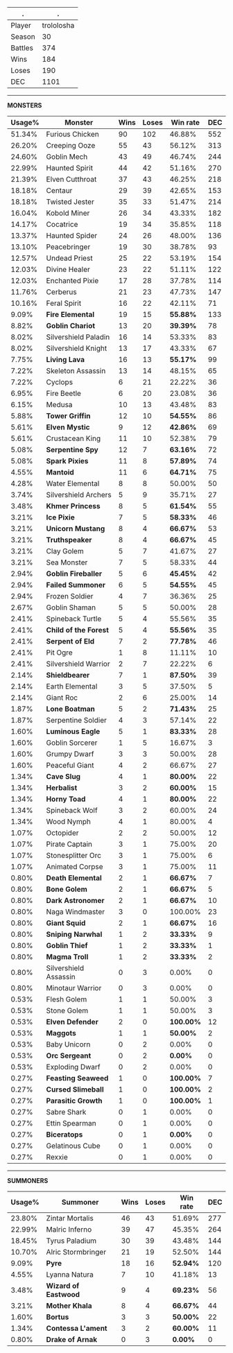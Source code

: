 .|.
|-|-
Player|trololosha
Season|30
Battles|374
Wins|184
Loses|190
DEC|1101

---
**MONSTERS**

Usage%|Monster|Wins|Loses|Win rate|DEC|
-|-|-|-|-|-|
51.34%|Furious Chicken|90|102|46.88%|552|
26.20%|Creeping Ooze|55|43|56.12%|313|
24.60%|Goblin Mech|43|49|46.74%|244|
22.99%|Haunted Spirit|44|42|51.16%|270|
21.39%|Elven Cutthroat|37|43|46.25%|218|
18.18%|Centaur|29|39|42.65%|153|
18.18%|Twisted Jester|35|33|51.47%|214|
16.04%|Kobold Miner|26|34|43.33%|182|
14.17%|Cocatrice|19|34|35.85%|118|
13.37%|Haunted Spider|24|26|48.00%|136|
13.10%|Peacebringer|19|30|38.78%|93|
12.57%|Undead Priest|25|22|53.19%|154|
12.03%|Divine Healer|23|22|51.11%|122|
12.03%|Enchanted Pixie|17|28|37.78%|114|
11.76%|Cerberus|21|23|47.73%|147|
10.16%|Feral Spirit|16|22|42.11%|71|
9.09%|**Fire Elemental**|19|15|**55.88%**|133|
8.82%|**Goblin Chariot**|13|20|**39.39%**|78|
8.02%|Silvershield Paladin|16|14|53.33%|83|
8.02%|Silvershield Knight|13|17|43.33%|67|
7.75%|**Living Lava**|16|13|**55.17%**|99|
7.22%|Skeleton Assassin|13|14|48.15%|65|
7.22%|Cyclops|6|21|22.22%|36|
6.95%|Fire Beetle|6|20|23.08%|36|
6.15%|Medusa|10|13|43.48%|83|
5.88%|**Tower Griffin**|12|10|**54.55%**|86|
5.61%|**Elven Mystic**|9|12|**42.86%**|69|
5.61%|Crustacean King|11|10|52.38%|79|
5.08%|**Serpentine Spy**|12|7|**63.16%**|72|
5.08%|**Spark Pixies**|11|8|**57.89%**|74|
4.55%|**Mantoid**|11|6|**64.71%**|75|
4.28%|Water Elemental|8|8|50.00%|50|
3.74%|Silvershield Archers|5|9|35.71%|27|
3.48%|**Khmer Princess**|8|5|**61.54%**|55|
3.21%|**Ice Pixie**|7|5|**58.33%**|46|
3.21%|**Unicorn Mustang**|8|4|**66.67%**|53|
3.21%|**Truthspeaker**|8|4|**66.67%**|45|
3.21%|Clay Golem|5|7|41.67%|27|
3.21%|Sea Monster|7|5|58.33%|44|
2.94%|**Goblin Fireballer**|5|6|**45.45%**|42|
2.94%|**Failed Summoner**|6|5|**54.55%**|45|
2.94%|Frozen Soldier|4|7|36.36%|25|
2.67%|Goblin Shaman|5|5|50.00%|28|
2.41%|Spineback Turtle|5|4|55.56%|35|
2.41%|**Child of the Forest**|5|4|**55.56%**|35|
2.41%|**Serpent of Eld**|7|2|**77.78%**|46|
2.41%|Pit Ogre|1|8|11.11%|10|
2.41%|Silvershield Warrior|2|7|22.22%|6|
2.14%|**Shieldbearer**|7|1|**87.50%**|39|
2.14%|Earth Elemental|3|5|37.50%|5|
2.14%|Giant Roc|2|6|25.00%|14|
1.87%|**Lone Boatman**|5|2|**71.43%**|25|
1.87%|Serpentine Soldier|4|3|57.14%|22|
1.60%|**Luminous Eagle**|5|1|**83.33%**|28|
1.60%|Goblin Sorcerer|1|5|16.67%|3|
1.60%|Grumpy Dwarf|3|3|50.00%|28|
1.60%|Peaceful Giant|4|2|66.67%|27|
1.34%|**Cave Slug**|4|1|**80.00%**|22|
1.34%|**Herbalist**|3|2|**60.00%**|15|
1.34%|**Horny Toad**|4|1|**80.00%**|22|
1.34%|Spineback Wolf|3|2|60.00%|24|
1.34%|Wood Nymph|4|1|80.00%|4|
1.07%|Octopider|2|2|50.00%|12|
1.07%|Pirate Captain|3|1|75.00%|20|
1.07%|Stonesplitter Orc|3|1|75.00%|6|
1.07%|Animated Corpse|3|1|75.00%|11|
0.80%|**Death Elemental**|2|1|**66.67%**|7|
0.80%|**Bone Golem**|2|1|**66.67%**|5|
0.80%|**Dark Astronomer**|2|1|**66.67%**|10|
0.80%|Naga Windmaster|3|0|100.00%|23|
0.80%|**Giant Squid**|2|1|**66.67%**|16|
0.80%|**Sniping Narwhal**|1|2|**33.33%**|9|
0.80%|**Goblin Thief**|1|2|**33.33%**|1|
0.80%|**Magma Troll**|1|2|**33.33%**|2|
0.80%|Silvershield Assassin|0|3|0.00%|0|
0.80%|Minotaur Warrior|0|3|0.00%|0|
0.53%|Flesh Golem|1|1|50.00%|3|
0.53%|Stone Golem|1|1|50.00%|3|
0.53%|**Elven Defender**|2|0|**100.00%**|12|
0.53%|**Maggots**|1|1|**50.00%**|2|
0.53%|Baby Unicorn|0|2|0.00%|0|
0.53%|**Orc Sergeant**|0|2|**0.00%**|0|
0.53%|Exploding Dwarf|0|2|0.00%|0|
0.27%|**Feasting Seaweed**|1|0|**100.00%**|7|
0.27%|**Cursed Slimeball**|1|0|**100.00%**|2|
0.27%|**Parasitic Growth**|1|0|**100.00%**|1|
0.27%|Sabre Shark|0|1|0.00%|0|
0.27%|Ettin Spearman|0|1|0.00%|0|
0.27%|**Biceratops**|0|1|**0.00%**|0|
0.27%|Gelatinous Cube|0|1|0.00%|0|
0.27%|Rexxie|0|1|0.00%|0|

---
**SUMMONERS**

Usage%|Summoner|Wins|Loses|Win rate|DEC|
-|-|-|-|-|-|
23.80%|Zintar Mortalis|46|43|51.69%|277|
22.99%|Malric Inferno|39|47|45.35%|264|
18.45%|Tyrus Paladium|30|39|43.48%|144|
10.70%|Alric Stormbringer|21|19|52.50%|144|
9.09%|**Pyre**|18|16|**52.94%**|120|
4.55%|Lyanna Natura|7|10|41.18%|13|
3.48%|**Wizard of Eastwood**|9|4|**69.23%**|56|
3.21%|**Mother Khala**|8|4|**66.67%**|44|
1.60%|**Bortus**|3|3|**50.00%**|22|
1.34%|**Contessa L'ament**|3|2|**60.00%**|11|
0.80%|**Drake of Arnak**|0|3|**0.00%**|0|
